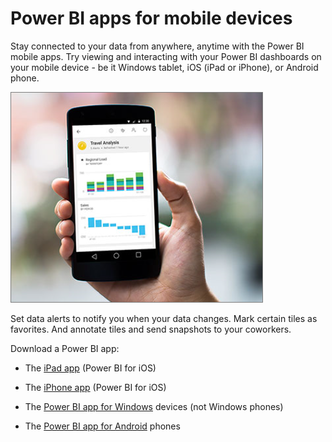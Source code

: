 <properties 
   pageTitle="Power BI apps for mobile devices"
   description="Power BI apps for mobile devices"
   services="powerbi" 
   documentationCenter="" 
   authors="maggiesMSFT" 
   manager="mblythe" 
   editor=""
   tags=""/>
 
<tags
   ms.service="powerbi"
   ms.devlang="NA"
   ms.topic="article"
   ms.tgt_pltfrm="NA"
   ms.workload="powerbi"
   ms.date="11/03/2015"
   ms.author="maggies"/>

# Power BI apps for mobile devices  

Stay connected to your data from anywhere, anytime with the Power BI mobile apps. Try viewing and interacting with your Power BI dashboards on your mobile device - be it Windows tablet, iOS (iPad or iPhone), or Android phone. 

![](media/powerbi-powerbi-apps-for-mobile-devices/PBI_PhonePhotoCrop.png)

Set data alerts to notify you when your data changes. Mark certain tiles as favorites. And annotate tiles and send snapshots to your coworkers. 

Download a Power BI app:

-   The [iPad app](powerbi-mobile-ipad-app-get-started.md) (Power BI for iOS)

-   The [iPhone app](powerbi-mobile-iphone-app-get-started.md) (Power BI for iOS)

-   The [Power BI app for Windows](powerbi-service-windows-app-get-started.md) devices (not Windows phones)

-   The [Power BI app for Android](powerbi-mobile-android-app-get-started.md) phones  
